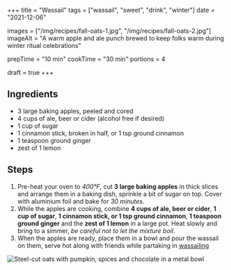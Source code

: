 +++
title = "Wassail"
tags = ["wassail", "sweet", "drink", "winter"]
date = "2021-12-06"

images = ["/img/recipes/fall-oats-1.jpg", "/img/recipes/fall-oats-2.jpg"]
imageAlt = "A warm apple and ale punch brewed to keep folks warm during winter ritual celebrations"

prepTime = "10 min"
cookTime = "30 min"
portions = 4

draft = true
+++

<div class="recipe-content">
<div class="ingredients">

## Ingredients  

- 3 large baking apples, peeled and cored
- 4 cups of ale, beer or cider (alcohol free if desired)
- 1 cup of sugar
- 1 cinnamon stick, broken in half, or 1 tsp ground cinnamon
- 1 teaspoon ground ginger
- zest of 1 lemon

</div>
<div class="steps">

## Steps

1. Pre-heat your oven to *400°F*, cut **3 large baking apples** in thick slices and arrange them in a baking dish, sprinkle a bit of sugar on top. Cover with aluminium foil and bake for *30 minutes*.
2. While the apples are cooking, combine **4 cups of ale, beer or cider**, **1 cup of sugar**, **1 cinnamon stick, or 1 tsp ground cinnamon**, **1 teaspoon ground ginger** and the **zest of 1 lemon** in a large pot. Heat slowly and bring to a simmer, *be careful not to let the mixture boil*.
3. When the apples are ready, place them in a bowl and pour the wassail on them, serve hot along with friends while partaking in [wassailing](/folklore/wassailing/)

</div>
</div>

![Steel-cut oats with pumpkin, spices and chocolate in a metal bowl](/img/recipes/fall-oats-1.jpg)
